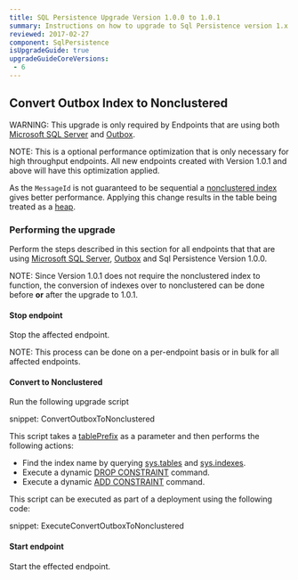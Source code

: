 ```yaml
---
title: SQL Persistence Upgrade Version 1.0.0 to 1.0.1
summary: Instructions on how to upgrade to Sql Persistence version 1.x
reviewed: 2017-02-27
component: SqlPersistence
isUpgradeGuide: true
upgradeGuideCoreVersions:
 - 6
---
```




## Convert Outbox Index to Nonclustered

WARNING: This upgrade is only required by Endpoints that are using both [Microsoft SQL Server](/nservicebus/sql-persistence/#usage-sql-server) and [Outbox](/nservicebus/outbox/).

NOTE: This is a optional performance optimization that is only necessary for high throughput endpoints. All new endpoints created with Version 1.0.1 and above will have this optimization applied.

As the `MessageId` is not guaranteed to be sequential a [nonclustered index](https://msdn.microsoft.com/en-AU/library/ms190457.aspx) gives better performance. Applying this change results in the table being treated as a [heap](https://msdn.microsoft.com/en-AU/library/hh213609.aspx).


### Performing the upgrade

Perform the steps described in this section for all endpoints that that are using [Microsoft SQL Server](/nservicebus/sql-persistence/#usage-sql-server), [Outbox](/nservicebus/outbox/) and Sql Persistence Version 1.0.0.

NOTE: Since Version 1.0.1 does not require the nonclustered index to function, the conversion of indexes over to nonclustered can be done before **or** after the upgrade to 1.0.1.


#### Stop endpoint

Stop the affected endpoint.

NOTE: This process can be done on a per-endpoint basis or in bulk for all affected endpoints.


#### Convert to Nonclustered

Run the following upgrade script

snippet: ConvertOutboxToNonclustered

This script takes a [tablePrefix](/nservicebus/sql-persistence/#installation-table-prefix) as a parameter and then performs the following actions:

 * Find the index name by querying [sys.tables](https://msdn.microsoft.com/en-us/library/ms187406.aspx) and [sys.indexes](https://msdn.microsoft.com/en-us/library/ms173760.aspx).
 * Execute a dynamic [DROP CONSTRAINT](https://msdn.microsoft.com/en-us/library/ms187626.aspx) command.
 * Execute a dynamic [ADD CONSTRAINT](https://msdn.microsoft.com/en-us/library/ms190024.aspx) command.

This script can be executed as part of a deployment using the following code:

snippet: ExecuteConvertOutboxToNonclustered


#### Start endpoint

Start the effected endpoint.
